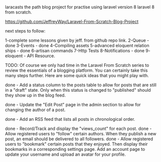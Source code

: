 laracasts the path blog project for practise using laravel version 8 
laravel 8 from scratch.

https://github.com/JeffreyWay/Laravel-From-Scratch-Blog-Project

next steps to follow:

1-complete some lessons given by jeff. from github repo link.
2-Queue - done
3-Events - done
4-Compiling assets
5-advanced eloquent relation ships - done
6-artisan commands
7-Http Tests
8-Notifications - done
9- eloquent - API Resource.

TODO:
Of course we only had time in the Laravel From Scratch series to review the essentials of a blogging platform. You can certainly take this many steps further. Here are some quick ideas that you might play with.

done - Add a status column to the posts table to allow for posts that are still in a "draft" state. Only when this status is changed to "published" should they show up in the blog feed.

done - Update the "Edit Post" page in the admin section to allow for changing the author of a post.

done - Add an RSS feed that lists all posts in chronological order.

done - Record/Track and display the "views_count" for each post.
done - Allow registered users to "follow" certain authors. When they publish a new post, an email should be delivered to all followers.
done - Allow registered users to "bookmark" certain posts that they enjoyed. Then display their bookmarks in a corresponding settings page.
Add an account page to update your username and upload an avatar for your profile.

